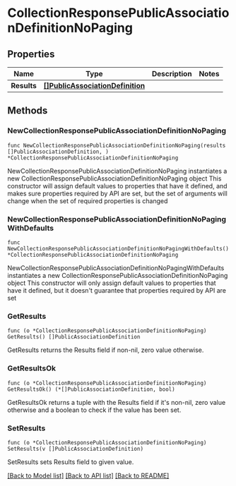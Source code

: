 # CollectionResponsePublicAssociationDefinitionNoPaging

## Properties

Name | Type | Description | Notes
------------ | ------------- | ------------- | -------------
**Results** | [**[]PublicAssociationDefinition**](PublicAssociationDefinition.md) |  | 

## Methods

### NewCollectionResponsePublicAssociationDefinitionNoPaging

`func NewCollectionResponsePublicAssociationDefinitionNoPaging(results []PublicAssociationDefinition, ) *CollectionResponsePublicAssociationDefinitionNoPaging`

NewCollectionResponsePublicAssociationDefinitionNoPaging instantiates a new CollectionResponsePublicAssociationDefinitionNoPaging object
This constructor will assign default values to properties that have it defined,
and makes sure properties required by API are set, but the set of arguments
will change when the set of required properties is changed

### NewCollectionResponsePublicAssociationDefinitionNoPagingWithDefaults

`func NewCollectionResponsePublicAssociationDefinitionNoPagingWithDefaults() *CollectionResponsePublicAssociationDefinitionNoPaging`

NewCollectionResponsePublicAssociationDefinitionNoPagingWithDefaults instantiates a new CollectionResponsePublicAssociationDefinitionNoPaging object
This constructor will only assign default values to properties that have it defined,
but it doesn't guarantee that properties required by API are set

### GetResults

`func (o *CollectionResponsePublicAssociationDefinitionNoPaging) GetResults() []PublicAssociationDefinition`

GetResults returns the Results field if non-nil, zero value otherwise.

### GetResultsOk

`func (o *CollectionResponsePublicAssociationDefinitionNoPaging) GetResultsOk() (*[]PublicAssociationDefinition, bool)`

GetResultsOk returns a tuple with the Results field if it's non-nil, zero value otherwise
and a boolean to check if the value has been set.

### SetResults

`func (o *CollectionResponsePublicAssociationDefinitionNoPaging) SetResults(v []PublicAssociationDefinition)`

SetResults sets Results field to given value.



[[Back to Model list]](../README.md#documentation-for-models) [[Back to API list]](../README.md#documentation-for-api-endpoints) [[Back to README]](../README.md)


